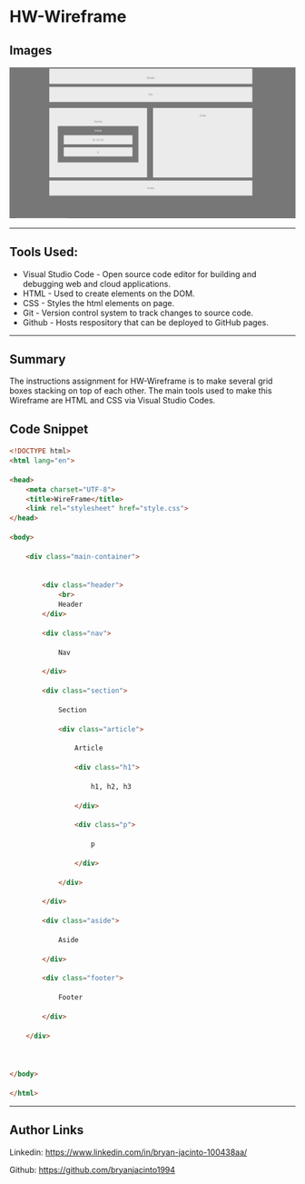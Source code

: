# HW-Wireframe

## Images

![Site](picture.png)

<hr>

## Tools Used:

* Visual Studio Code - Open source code editor for building and debugging web and cloud applications.
* HTML - Used to create elements on the DOM.
* CSS - Styles the html elements on page. 
* Git - Version control system to track changes to source code.
* Github - Hosts respository that can be deployed to GitHub pages.

<hr>

## Summary

The instructions assignment for HW-Wireframe is to make several grid boxes stacking on top of each other. The main tools used to make this Wireframe are HTML and CSS via Visual Studio Codes.

## Code Snippet

```html
<!DOCTYPE html>
<html lang="en">

<head>
    <meta charset="UTF-8">
    <title>WireFrame</title>
    <link rel="stylesheet" href="style.css">
</head>

<body>

    <div class="main-container">


        <div class="header">
            <br>
            Header
        </div>
        
        <div class="nav">
            
            Nav
        
        </div>
        
        <div class="section">
            
            Section
            
            <div class="article">
                
                Article
                
                <div class="h1">
                    
                    h1, h2, h3
                
                </div>
                
                <div class="p">
                   
                    p
                
                </div>
            
            </div>
        
        </div>
        
        <div class="aside">
                
            Aside
            
        </div>

        <div class="footer">

            Footer
        
        </div>
    
    </div>



</body>

</html>
```
<hr>

## Author Links
Linkedin: https://www.linkedin.com/in/bryan-jacinto-100438aa/

Github:
https://github.com/bryanjacinto1994

